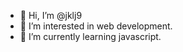 - 👋 Hi, I’m @jklj9
- 👀 I’m interested in web development.
- 🌱 I’m currently learning javascript.

<!---
jklj9/jklj9 is a ✨ special ✨ repository because its `README.md` (this file) appears on your GitHub profile.
You can click the Preview link to take a look at your changes.
--->

